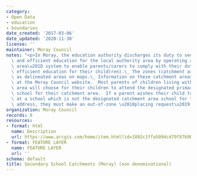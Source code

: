 ```yaml
---
category:
- Open Data
- education
- boundaries
date_created: '2017-03-06'
date_updated: '2020-11-30'
license: ''
maintainer: Moray Council
notes: "<p>In Moray, the education authority discharges its duty to secure adequate\
  \ and efficient education for the local authority area by operating a \u201Ccatchment\
  \ area\u201D system to enable parents/carers to comply with their duty to provide\
  \ efficient education for their child(ren).\_ The zones (catchment areas) are shown\
  \ as delineated areas on maps.\_ Information on these catchment areas is available\
  \ at the Moray Council website.  Most parents of children living within the catchment\
  \ area will choose for their children to attend the designated primary and secondary\
  \ school for their catchment area.  If a parent wishes their child to be enrolled\
  \ at a school which is not the designated catchment area school for their postal\
  \ address, they must make an out-of-zone \u2018placing request\u2019.\_   </p>"
organization: Moray Council
records: 8
resources:
- format: html
  name: Description
  url: https://www.arcgis.com/home/item.html?id=1892c1ffa5094c479f8769b5563ac88c
- format: FEATURE LAYER
  name: FEATURE LAYER
  url: ''
schema: default
title: Secondary School Catchments (Moray) (non denominational)
---
```

